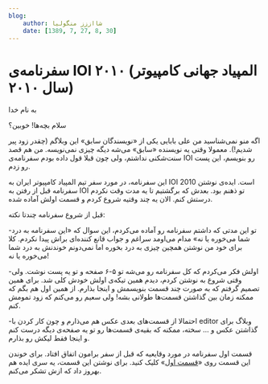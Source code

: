 ```yaml
---
blog:
    author: شااززز منگولیا
    date: [1389, 7, 27, 8, 30]
---
```

# سفرنامه‌ی IOI ۲۰۱۰ (المپیاد جهانی کامپیوتر سال ۲۰۱۰)

<div class="cnt">
<p>به نام خدا</p>
<p>سلام بچه‌ها! خوبین؟</p>
<p>اگه منو نمی‌شناسید من علی بابایی یکی از «نویسندگان سابق» این وبلاگم (چقدر زود پیر شدیم!). معمولا وقتی یه نویسنده «سابق» می‌شه دیگه چیزی نمی‌نویسه. من هم قصد سنت‌شکنی نداشتم، ولی چون قبلا قول داده بودم سفرنامه‌ی IOI رو بنویسم، این پست رو زدم.</p>
<p>این سفرنامه، در مورد سفر تیم المپیاد کامپیوتر ایران به IOI 2010 است. ایده‌ی نوشتن سفرنامه قبل از رفتن به IOI تو ذهنم بود. بعدش که برگشتیم تا یه مدت وقت نکردم درستش کنم. الان یه چند وقتیه شروع کردم و قسمت اولش آماده شده.</p>
<p>قبل از شروع سفرنامه چندتا نکته:</p>
<p>-تو این مدتی که داشتم سفرنامه رو آماده می‌کردم، این سوال که «این سفرنامه به درد شما می‌خوره یا نه» مدام می‌اومد سراغم و جواب قانع کننده‌ای براش پیدا نکردم. کلا برای خود من نوشتن همچین چیزی به درد بخوره اما نمی‌دونم خوندنش به درد شما می‌خوره یا نه!</p>
<p>-اولش فکر می‌کردم که کل سفرنامه رو می‌شه تو ۵-۶ صفحه و تو یه پست نوشت. ولی وقتی شروع به نوشتن کردم، دیدم همین تیکه‌ی اولش خودش کلی شد. برای همین تصمیم گرفتم که به صورت چند قسمت بنویسمش و اینجا بذارم. از همین اول هم بگم که ممکنه زمان بین گذاشتن قسمت‌ها طولانی بشه! ولی سعیم رو می‌کنم که زود تمومش کنم.</p>
<p>-احتمالا از قسمت‌های بعدی عکس هم می‌ذارم و چون کار کردن با editor وبلاگ برای گذاشتن عکس و ... سخته، ممکنه که بقیه‌ی قسمت‌ها رو تو یه صفحه‌ی دیگه درست کنم و اینجا فقط لیکش رو بذارم.</p>
<p>قسمت اول سفرنامه در مورد وقایعیه که قبل از سفر برامون اتفاق افتاد. برای خوندن این قسمت روی «<a href="http://users.allamehelli.ir/~a_babayi/IOI2010/Safarname0.pdf" target="_blank" title="قسمت اول">قسمت اول</a>» کلیک کنید. برای نوشتن این قسمت، یه سری ایده هم بهروز داد که ازش تشکر می‌کنم.</p>
<p><br/></p>
</div>
